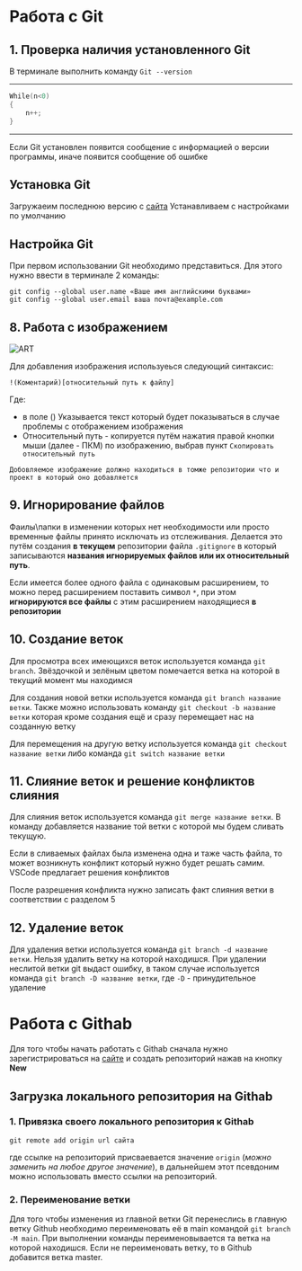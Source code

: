 # Работа с Git

## 1. Проверка наличия установленного Git
В терминале выполнить команду `Git --version`
_____________
```C++
While(n<0)
{
    n++;
}
```
____________
Если Git установлен появится сообщение с информацией о версии программы, иначе появится сообщение об ошибке
## Установка Git
Загружаеим последнюю версию с [сайта](https://git-scm.com/downloads)
Устанавливаем с настройками по умолчанию 
## Настройка Git
При первом использовании Git необходимо представиться. Для 
этого нужно ввести в терминале 2 команды:
```
git config --global user.name «Ваше имя английскими буквами» 
git config --global user.email ваша почта@example.com 
```
 

## 8. Работа с изображением
![ART](illustration.jpg)

Для добавления изображения используеься следующий синтаксис:
```
!(Коментарий)[относительный путь к файлу]
```
Где: 
- в поле () Указывается текст который будет показываться в случае проблемы с отображением изображения
- Относительный путь - копируется путём нажатия правой кнопки мыши (далее - ПКМ) по изображению, выбрав пункт `Скопировать относительный путь`
```
Добовляемое изображение должно находиться в томже репозитории что и проект в который оно добавляется
```
## 9. Игнорирование файлов
Фаилы\папки в изменении которых нет необходимости или просто временные файлы принято исключать из отслеживания. Делается это путём создания **в текущем** репозитории файла `.gitignore` в который записываются **названия игнорируемых файлов или их относительный путь**.

Если имеется более одного файла с одинаковым расширением, то можно перед расширением поставить символ `*`, при этом **игнорируются все файлы** с этим расширением находящиеся **в репозитории**
## 10. Создание веток
 Для просмотра всех имеющихся веток используется команда `git branch`. Звёздочкой и зелёным цветом помечается ветка на которой в текущий момент мы находимся

Для создания новой ветки используется команда `git branch название ветки`. Также можно использовать команду `git checkout -b название ветки` которая кроме создания ещё и сразу перемещает нас на созданную ветку

Для перемещения на другую ветку используется команда `git checkout название ветки` либо команда `git switch название ветки` 
## 11. Слияние веток и решение конфликтов слияния
Для слияния веток используется команда `git merge название ветки`. В команду добавляется название той ветки с которой мы будем сливать текущую.

Если в сливаемых файлах была изменена одна и таже часть файла, то может возникнуть конфликт который нужно будет решать самим. VSCode предлагает решения конфликтов

После разрешения конфликта нужно записать факт слияния ветки в соответствии с разделом 5
## 12. Удаление веток
Для удаления ветки используется команда `git branch -d название ветки`. Нельзя удалить ветку на которой находишся. При удалении неслитой ветки git выдаст ошибку, в таком случае используется команда `git branch -D название ветки`, где `-D` - принудительное удаление 
# Работа с Githab
Для того чтобы начать работать с Githab сначала нужно зарегистрироваться на [сайте](https://github.com/) и создать репозиторий нажав на кнопку **New**
## Загрузка локального репозитория на Githab
### 1. Привязка своего локального репозитория к Githab
```
git remote add origin url сайта
```

где ссылке на репозиторий присваевается значение `origin` (*можно заменить на любое другое значение*), в дальнейшем этот псевдоним можно использовать вместо ссылки на репозиторий.
### 2. Переименование ветки
Для того чтобы изменения из главной ветки Git перенеслись в главную ветку Github необходимо переименовать её в main командой `git branch -M main`. При выполнении команды переименовывается та ветка на которой находишся. Если не переименовать ветку, то в Github добавится ветка master.



